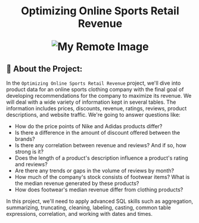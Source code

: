 <h1 align="center"> Optimizing Online Sports Retail Revenue  

![My Remote Image](https://mongooseagency.com/files/3415/9620/1413/Return_of_Sports.jpg)
## 🎾 About the Project:  
In the `Optimizing Online Sports Retail Revenue` project, we'll dive into product data for an online sports clothing company with the final goal of developing recommendations for the company to maximize its revenue. We will deal with a wide variety of information kept in several tables. The information includes prices, discounts, revenue, ratings, reviews, product descriptions, and website traffic. We're going to answer questions like:  
- How do the price points of Nike and Adidas products differ?
- Is there a difference in the amount of discount offered between the brands?
- Is there any correlation between revenue and reviews? And if so, how strong is it?
- Does the length of a product's description influence a product's rating and reviews?
- Are there any trends or gaps in the volume of reviews by month?
- How much of the company's stock consists of footwear items? What is the median revenue generated by these products?
- How does footwear's median revenue differ from clothing products?  

In this project, we'll need to apply advanced SQL skills such as aggregation, summarizing, truncating, cleaning, labeling, casting, common table expressions, correlation, and working with dates and times.
